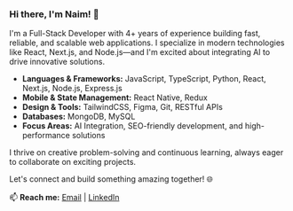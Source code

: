 ### Hi there, I'm Naim! 👋

I'm a Full-Stack Developer with 4+ years of experience building fast, reliable, and scalable web applications. I specialize in modern technologies like React, Next.js, and Node.js—and I'm excited about integrating AI to drive innovative solutions.

- **Languages & Frameworks:** JavaScript, TypeScript, Python, React, Next.js, Node.js, Express.js  
- **Mobile & State Management:** React Native, Redux  
- **Design & Tools:** TailwindCSS, Figma, Git, RESTful APIs  
- **Databases:** MongoDB, MySQL  
- **Focus Areas:** AI Integration, SEO-friendly development, and high-performance solutions

I thrive on creative problem-solving and continuous learning, always eager to collaborate on exciting projects.

Let's connect and build something amazing together! 🌐

📫 **Reach me:** [Email](mailto:naim.work.bd@gmail.com) | [LinkedIn](https://www.linkedin.com/in/devbynaim/)
